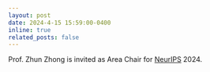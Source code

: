 ```yaml
---
layout: post
date: 2024-4-15 15:59:00-0400
inline: true
related_posts: false
---
```


Prof. Zhun Zhong is invited as Area Chair for [NeurIPS](https://neurips.cc/) 2024.